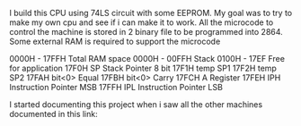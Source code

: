 I build this CPU using 74LS circuit  with some EEPROM. My goal was to try to make my own cpu and see if i can make it to work. All the microcode to control the machine is stored in 2 binary file to be programmed into 2864. Some external RAM is required to support the microcode

 0000H - 17FFH Total RAM space
 0000H - 00FFH Stack
 0100H - 17EF  Free for application
 17F0H SP		Stack Pointer 8 bit
 17F1H temp SP1
 17F2H temp	SP2
 17FAH bit<0>	Equal
 17FBH bit<0>	Carry
 17FCH A		Register
 17FEH IPH		Instruction Pointer MSB
 17FFH IPL		Instruction Pointer LSB

I started documenting this project when i saw all the other machines documented in this link:
